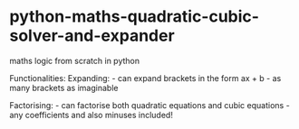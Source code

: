 # python-maths-quadratic-cubic-solver-and-expander
maths logic from scratch in python

Functionalities:
  Expanding:
    - can expand brackets in the form ax + b 
    - as many brackets as imaginable
    
  Factorising:
    - can factorise both quadratic equations and cubic equations
    - any coefficients and also minuses included!
